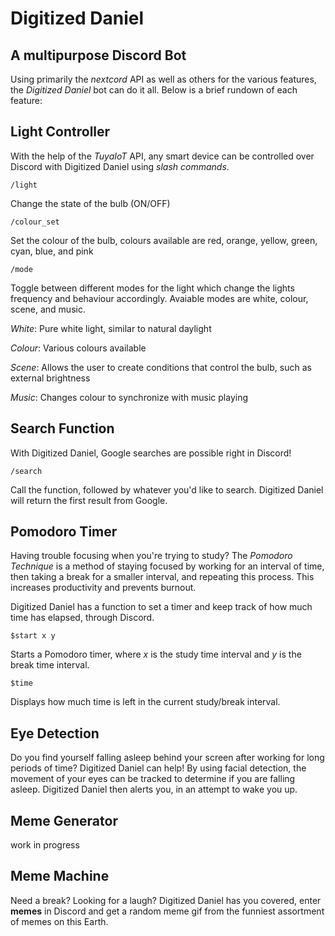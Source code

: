 # **Digitized Daniel**
## A multipurpose Discord Bot

Using primarily the *nextcord* API as well as others for the various features, the *Digitized Daniel* bot can do it all. Below is a brief rundown of each feature:

## **Light Controller**

With the help of the *TuyaIoT* API, any smart device can be controlled over Discord with Digitized Daniel using *slash commands*.
```
/light
``` 
Change the state of the bulb (ON/OFF)
```
/colour_set
```
Set the colour of the bulb, colours available are red, orange, yellow, green, cyan, blue, and pink
```
/mode
```
Toggle between different modes for the light which change the lights frequency and behaviour accordingly. Avaiable modes are white, colour, scene, and music. 

*White*: Pure white light, similar to natural daylight

*Colour*: Various colours available 

*Scene*: Allows the user to create conditions that control the bulb, such as external brightness 

*Music*: Changes colour to synchronize with music playing

## **Search Function**
With Digitized Daniel, Google searches are possible right in Discord!
```
/search
```
Call the function, followed by whatever you'd like to search. Digitized Daniel will return the first result from Google. 

## **Pomodoro Timer**
Having trouble focusing when you're trying to study? The *Pomodoro Technique* is a method of staying focused by working for an interval of time, then taking a break for a smaller interval, and repeating this process. This increases productivity and prevents burnout.

 Digitized Daniel has a function to set a timer and keep track of how much time has elapsed, through Discord. 
 ```
 $start x y
 ```
 Starts a Pomodoro timer, where *x* is the study time interval and *y* is the break time interval.
 ```
 $time
 ```
 Displays how much time is left in the current study/break interval.

## **Eye Detection**
Do you find yourself falling asleep behind your screen after working for long periods of time? Digitized Daniel can help! By using facial detection, the movement of your eyes can be tracked to determine if you are falling asleep. Digitized Daniel then alerts you, in an attempt to wake you up. 

## **Meme Generator**
work in progress

## **Meme Machine**
Need a break? Looking for a laugh? Digitized Daniel has you covered, enter **memes** in Discord and get a random meme gif from the funniest assortment of memes on this Earth. 